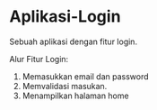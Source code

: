 # Aplikasi-Login
Sebuah aplikasi dengan fitur login.  

Alur Fitur Login:  
1. Memasukkan email dan password
2. Memvalidasi masukan.
3. Menampilkan halaman home  
